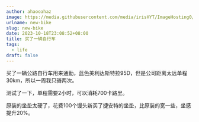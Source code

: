 ```yaml
---
author: ahaooahaz
image: https://media.githubusercontent.com/media/irisHYT/ImageHosting0/main/images/new-bike.webp
urlname: new-bike
slug: new-bike
date: 2023-10-18T23:08:52+08:00
title: 买了一辆自行车
tags:
  - life
draft: false
---
```


<!--more-->

买了一辆公路自行车用来通勤，蓝色美利达斯特拉95D，但是公司距离太远单程30km，所以一周我只骑两次。

测试了一下，单程需要2小时，可以消耗700卡路里。

原装的坐垫太硬了，花费100个馒头新买了捷安特的坐垫，比原装的宽一些，坐感提升20%。
